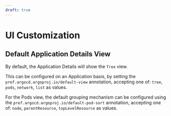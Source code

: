 ```yaml
---
draft: true
---
```


# UI Customization

## Default Application Details View

By default, the Application Details will show the `Tree` view.

This can be configured on an Application basis, by setting the `pref.argocd.argoproj.io/default-view` annotation, accepting one of: `tree`, `pods`, `network`, `list` as values.

For the Pods view, the default grouping mechanism can be configured using the `pref.argocd.argoproj.io/default-pod-sort` annotation, accepting one of: `node`, `parentResource`, `topLevelResource` as values.
